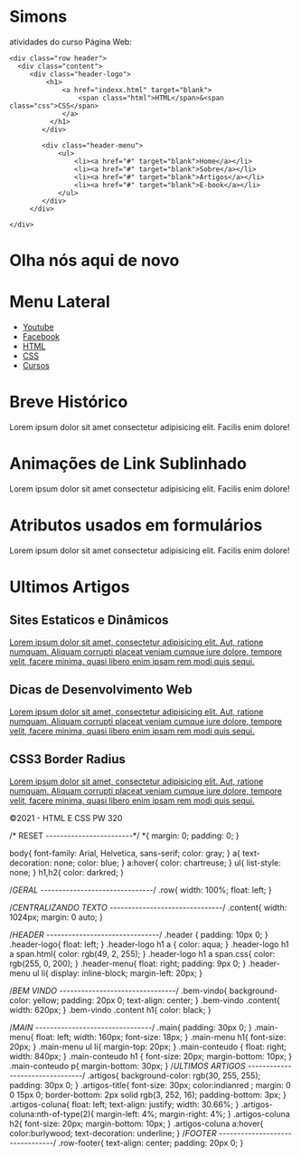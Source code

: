 # Simons
atividades do curso
Página Web: 
<!DOCTYPE html>
<html lang="en">
<head>
    <meta charset="UTF-8">
    <meta http-equiv="X-UA-Compatible" content="IE=edge">
    <meta name="viewport" content="width=device-width, initial-scale=1.0">
    <link rel="stylesheet" href="css.styles.css">
    <title>Projeto 1</title>
</head>
<body>
    
    <div class="row header">
      <div class="content">
         <div class="header-logo">
             <h1>
                 <a href="indexx.html" target="blank">
                     <span class="html">HTML</span>&<span class="css">CSS</span>
                 </a>
              </h1>
            </div>

            <div class="header-menu">
                <ul>
                    <li><a href="#" target="blank">Home</a></li>
                    <li><a href="#" target="blank">Sobre</a></li>
                    <li><a href="#" target="blank">Artigos</a></li>
                    <li><a href="#" target="blank">E-book</a></li>
                </ul>
            </div>
         </div>

    </div> 


<!--final header-->

<!--inicio bem vindo-->
  <div class="row bem-vindo">
      <div class="content">
          <h1>
             Olha nós aqui de novo
          </h1>
      </div>
  </div>

<!--final bem vindo-->

<!--inicio main -->
   <div class="row main">
       <div class="content">
           <div class="main-menu">
               <h1>Menu Lateral</h1>
               <ul>
                   <li><a href="https://www.youtube.com/" target="blank">Youtube</a></li>
                   <li><a href="https://pt-br.facebook.com/" target="blank">Facebook</a></li>
                   <li><a href="https://developer.mozilla.org/pt-BR/docs/Learn/HTML/Introduction_to_HTML" target="blank">HTML</a></li>
                   <li><a href="https://developer.mozilla.org/pt-BR/docs/Web/CSS" target="blank">CSS</a></li>
                   <li><a href="#" target="blank">Cursos</a></li>
               </ul>
           </div>
           <div class="main-conteudo">
               <h1>Breve Histórico</h1>
               <p>
                   Lorem ipsum dolor sit amet consectetur adipisicing elit. Facilis enim dolore!
                </p>
                <h1>Animações de Link Sublinhado</h1>
                <p>
                    Lorem ipsum dolor sit amet consectetur adipisicing elit. Facilis enim dolore!
                 </p>
                 <h1>Atributos usados em formulários</h1>
                 <p>
                     Lorem ipsum dolor sit amet consectetur adipisicing elit. Facilis enim dolore!
                  </p>
           </div>
       </div>
   </div>

<!--final main -->

<!-- inicio Ultimos Artigos -->
 <div class="row artigos">
     <div class="content">
         <h1 class="artigos.title">Ultimos Artigos</h1>
         <div class="artigos-coluna">
             <h2>Sites Estaticos e Dinâmicos</h2>
             <p>
                <a href="#" target="_blank"> Lorem ipsum dolor sit amet, consectetur adipisicing elit. Aut, ratione numquam. Aliquam corrupti placeat veniam cumque iure dolore, tempore velit, facere minima, quasi libero enim ipsam rem modi quis sequi.</a>
             </p>
         </div>
         <div class="artigos-coluna">
             <h2>Dicas de Desenvolvimento Web</h2>
             <p>
                <a href="#" target="_blank"> Lorem ipsum dolor sit amet, consectetur adipisicing elit. Aut, ratione numquam. Aliquam corrupti placeat veniam cumque iure dolore, tempore velit, facere minima, quasi libero enim ipsam rem modi quis sequi.</a>
             </p>
         </div>
         <div class="artigos-coluna">
         <h2>CSS3 Border Radius</h2>
         <p>
            <a href="#" target="_blank"> Lorem ipsum dolor sit amet, consectetur adipisicing elit. Aut, ratione numquam. Aliquam corrupti placeat veniam cumque iure dolore, tempore velit, facere minima, quasi libero enim ipsam rem modi quis sequi.</a>
         </p>
     </div>
  </div>
 </div>
<!--final ultimos artigos-->

<!--Inicio footer-->
<div class="row-footer">
    <div class="content">
        <p>
            &copy;2021 - HTML E CSS PW 320
        </p>
    </div>
</div>


<!--final footer-->


</body>
</html>








<!-- CSS-->
/* RESET 
------------------------*/
*{
    margin: 0;
    padding: 0;
}


body{
    font-family: Arial, Helvetica, sans-serif;
    color: gray;
}
a{
  text-decoration: none;
  color: blue;
}
a:hover{
    color: chartreuse;
}
ul{
    list-style: none;
}
h1,h2{
    color: darkred;
}

/*GERAL
-------------------------------*/
.row{
    width: 100%;
    float: left;
}

/*CENTRALIZANDO TEXTO
-------------------------------*/
.content{
    width: 1024px;
    margin: 0 auto;
}


/*HEADER
-------------------------------*/
.header {
    padding: 10px 0;
}
.header-logo{
    float: left;
}
.header-logo h1 a {
color: aqua;
}
.header-logo h1 a span.html{
    color: rgb(49, 2, 255);
}
.header-logo h1 a span.css{
    color: rgb(255, 0, 200);
}
.header-menu{
    float: right;
    padding: 9px 0;
}
.header-menu ul li{
    display: inline-block;
    margin-left: 20px; 
}

/*BEM VINDO
--------------------------------*/
.bem-vindo{
    background-color: yellow;
    padding: 20px 0;
    text-align: center;
}
.bem-vindo .content{
    width: 620px;
}
.bem-vindo .content h1{
    color: black;
}

/*MAIN
--------------------------------*/
.main{
    padding: 30px 0;
}
.main-menu{
    float: left;
    width: 160px;
    font-size: 18px;
}
.main-menu h1{
  font-size: 20px;
}
.main-menu ul li{
    margin-top: 20px;
}
.main-conteudo {
    float: right;
    width: 840px;
}
.main-conteudo h1 {
    font-size: 20px;
    margin-bottom: 10px;
}
.main-conteudo p{
    margin-bottom: 30px;
}
/*ULTIMOS ARTIGOS
--------------------------------*/
.artigos{
    background-color: rgb(30, 255, 255);
    padding: 30px 0;
}
.artigos-title{
    font-size: 30px;
    color:indianred ;
    margin: 0 0 15px 0;
    border-bottom: 2px solid rgb(3, 252, 16);
    padding-bottom: 3px;
}
.artigos-coluna{
    float: left;
    text-align: justify;
    width: 30.66%;
}
.artigos-coluna:nth-of-type(2){
    margin-left: 4%;
    margin-right: 4%;
}
.artigos-coluna h2{
    font-size: 20px;
    margin-bottom: 10px;
}
.artigos-coluna a:hover{
    color:burlywood;
    text-decoration: underline;
}
/*FOOTER
--------------------------------*/
.row-footer{
    text-align: center;
    padding: 20px 0;
}
